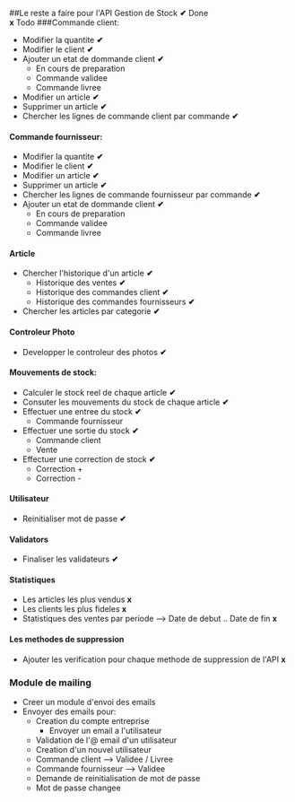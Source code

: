 ##Le reste a faire pour l'API Gestion de Stock
**️✔** Done  
**x** Todo
###Commande client:
* Modifier la quantite **️✔**
* Modifier le client **️✔**
* Ajouter un etat de dommande client **️✔**
    * En cours de preparation
    * Commande validee
    * Commande livree
* Modifier un article **️✔**
* Supprimer un article  **️✔**
* Chercher les lignes de commande client par commande **️✔**

#### Commande fournisseur:
* Modifier la quantite **️✔**
* Modifier le client **️✔**
* Modifier un article **️✔**
* Supprimer un article **️✔**
* Chercher les lignes de commande fournisseur par commande **️✔**
* Ajouter un etat de dommande client **️✔**
    * En cours de preparation
    * Commande validee
    * Commande livree

#### Article
* Chercher l'historique d'un article **️✔**
    * Historique des ventes **️✔**
    * Historique des commandes client **️✔**
    * Historique des commandes fournisseurs **️✔**
* Chercher les articles par categorie **️✔**

#### Controleur Photo
* Developper le controleur des photos **️✔**

#### Mouvements de stock:
* Calculer le stock reel de chaque article **️✔**
* Consuter les mouvements du stock de chaque article **️✔**
* Effectuer une entree du stock **️✔**
    * Commande fournisseur
* Effectuer une sortie du stock **️✔**
    * Commande client
    * Vente
* Effectuer une correction de stock **️✔**
    * Correction +
    * Correction -

#### Utilisateur
* Reinitialiser mot de passe **️✔**

#### Validators
* Finaliser les validateurs **️✔**

#### Statistiques
* Les articles les plus vendus **x**
* Les clients les plus fideles **x**
* Statistiques des ventes par periode --> Date de debut .. Date de fin **x**

#### Les methodes de suppression
* Ajouter les verification pour chaque methode de suppression de l'API **x**

### Module de mailing
* Creer un module d'envoi des emails
* Envoyer des emails pour:
    * Creation du compte entreprise
        * Envoyer un email a l'utilisateur
    * Validation de l'@ email d'un utilisateur
    * Creation d'un nouvel utilisateur
    * Commande client --> Validee / Livree
    * Commande fournisseur --> Validee
    * Demande de reinitialisation de mot de passe
    * Mot de passe changee

